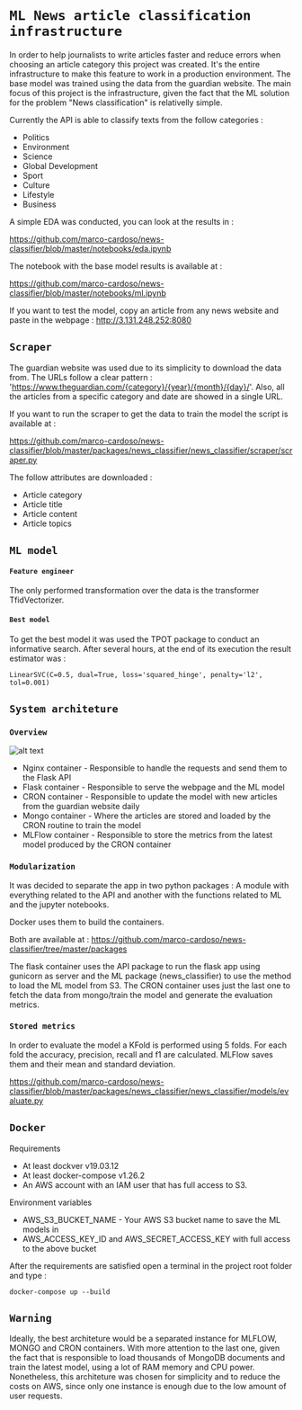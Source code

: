 # `ML News article classification infrastructure`

In order to help journalists to write articles faster and reduce errors when choosing an article 
category this project was created. It's the entire infrastructure to make this feature to work in a production environment.
The base model was trained using the data from the guardian website. The main focus of this project is the 
infrastructure, given the fact that the ML solution for the problem "News classification" is relativelly simple. 

Currently the API is able to classify texts from the follow categories :

<ul>
    <li>Politics</li>
    <li>Environment</li>
    <li>Science</li>
    <li>Global Development</li>
    <li>Sport</li>
    <li>Culture</li>
    <li>Lifestyle</li>
    <li>Business</li>
</ul>

A simple EDA was conducted, you can look at the results in :

https://github.com/marco-cardoso/news-classifier/blob/master/notebooks/eda.ipynb

The notebook with the base model results is available at :

https://github.com/marco-cardoso/news-classifier/blob/master/notebooks/ml.ipynb


If you want to test the model, copy an article from any news website and paste in the webpage : http://3.131.248.252:8080


## `Scraper`

The guardian website was used due to its simplicity to download the data from. 
The URLs follow a clear pattern : 'https://www.theguardian.com/{category}/{year}/{month}/{day}/'. 
Also, all the articles from a specific category and date are showed in a single URL.

If you want to run the scraper to get the data to train the model the script is available at :

https://github.com/marco-cardoso/news-classifier/blob/master/packages/news_classifier/news_classifier/scraper/scraper.py


The follow attributes are downloaded :

<ul>
    <li>Article category</li>
    <li>Article title</li>
    <li>Article content</li>
    <li>Article topics</li>
 </ul>
 
## `ML model`


#### `Feature engineer`

The only performed transformation over the data is the transformer TfidVectorizer.

#### `Best model`

To get the best model it was used the TPOT package to conduct an informative search. After several hours,
at the end of its execution the result estimator was : 

    LinearSVC(C=0.5, dual=True, loss='squared_hinge', penalty='l2', tol=0.001)
    

## `System architeture`

### `Overview`

![alt text](https://github.com/marco-cardoso/news-classifier/blob/master/news_classifier_arch.jpg)


<ul>
    <li>Nginx container - Responsible to handle the requests and send them to the Flask API </li>
    <li>Flask container - Responsible to serve the webpage and the ML model</li>
    <li>CRON container - Responsible to update the model with new articles from the guardian website daily</li>
    <li>Mongo container - Where the articles are stored and loaded by the CRON routine to train the model</li>
    <li>MLFlow container - Responsible to store the metrics from the latest model produced by the CRON container</li>
</ul>

### `Modularization`

It was decided to separate the app in two python packages : A module with everything related to the API and another with the 
functions related to ML and the jupyter notebooks.

Docker uses them to build the containers. 

Both are available at : https://github.com/marco-cardoso/news-classifier/tree/master/packages 

The flask container uses the API package to run the flask app using gunicorn as server and the ML package (news_classifier) to
use the method to load the ML model from S3. The CRON container uses just the last one to fetch the data from mongo/train the 
model and generate the evaluation metrics.

### `Stored metrics`

In order to evaluate the model a KFold is performed using 5 folds. For each fold the accuracy, precision, recall and f1 are calculated.
MLFlow saves them and their mean and standard deviation. 

https://github.com/marco-cardoso/news-classifier/blob/master/packages/news_classifier/news_classifier/models/evaluate.py


## `Docker`

Requirements
<ul>
    <li>At least dockver v19.03.12 </li>
    <li>At least docker-compose v1.26.2</li>
    <li>An AWS account with an IAM user that has full access to S3.</li>
</ul>

Environment variables

<ul>
    <li>AWS_S3_BUCKET_NAME - Your AWS S3 bucket name to save the ML models in </li>
    <li>AWS_ACCESS_KEY_ID and AWS_SECRET_ACCESS_KEY with full access to the above bucket</li>
</ul>

After the requirements are satisfied open a terminal in the project root folder and type :

    docker-compose up --build
    
## `Warning`

Ideally, the best architeture would be a separated instance for MLFLOW, MONGO and CRON containers. With more
attention to the last one, given the fact that is responsible to load thousands of MongoDB documents and train
the latest model, using a lot of RAM memory and CPU power. Nonetheless, this architeture was chosen for simplicity and to
reduce the costs on AWS, since only one instance is enough due to the low amount of user requests.
